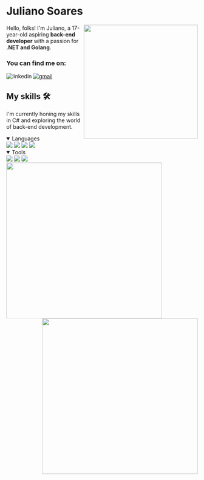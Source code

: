 # Juliano Soares

<img src="https://i.redd.it/1ib45r99mmp61.gif" width=300 height=300 align="right">


<p align="left"> Hello, folks! I'm Juliano, a 17-year-old aspiring <strong>back-end developer</strong> with a passion for <strong>.NET and Golang</strong>.   </p>

### You can find me on:

<!-- Linkedin -->
[<img src="https://img.shields.io/badge/linkedin-_?style=for-the-badge&logo=linkedin&color=%09%23004687&link=https%3A%2F%2Fwww.linkedin.com%2Fin%2Fjuliano-gregorio%2F" alt="linkedin" align="left">](https://www.linkedin.com/in/juliano-gregorio/)

<!-- Gmail -->
[<img src="https://img.shields.io/badge/gmail-_?style=for-the-badge&logo=gmail&color=%09%23000000&link=https%3A%2F%2Fwww.linkedin.com%2Fin%2Fjuliano-gregorio%2F" alt="gmail">]()


## My skills 🛠️

I'm currently honing my skills in C# and exploring the world of back-end development.

<details open="true"> 
	
<summary> Languages </summary>
	
<img src="https://img.shields.io/badge/C%23-_?style=for-the-badge&logo=c%23&color=%230a0047">

<img src="https://img.shields.io/badge/golang-_?style=for-the-badge&logo=go&color=%230a0047">

<img src="https://img.shields.io/badge/html-_?style=for-the-badge&logo=html5&color=%230a0047">

<img src="https://img.shields.io/badge/css-_?style=for-the-badge&logo=css3&color=%230a0047">
  
</details>

<details open="true">
<summary> Tools </summary>

<img src="https://img.shields.io/badge/git-_?style=for-the-badge&logo=git&color=%230a0047">
<img src="https://img.shields.io/badge/docker-_?style=for-the-badge&logo=docker&color=%230a0047">
<img src="https://img.shields.io/badge/postman-_?style=for-the-badge&logo=postman&color=%230a0047">
 
</details>


<img src="https://github-readme-stats.vercel.app/api?username=jusoaresg&theme=tokyonight&show_icons=true&hide_border=false&count_private=true" style="margin: 0 auto;" align="left" width=410>

<img src="https://github-readme-streak-stats.herokuapp.com/?user=jusoaresg&theme=tokyonight&hide_border=false" style="margin: 0 auto;" align="right" width=410>





